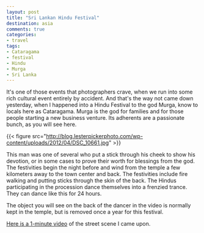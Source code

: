 ```yaml
---
layout: post
title: "Sri Lankan Hindu Festival"
destination: asia
comments: true
categories:
- travel
tags:
- Cataragama
- festival
- Hindu
- Murga
- Sri Lanka
---
```

It's one of those events that photographers crave, when we run into some rich cultural event entirely by accident. And that's the way not came down yesterday, when I happened into a Hindu Festival to the god Murga, know to locals here as Cataragama. Murga is the god for families and for those people starting a new business venture. Its adherents are a passionate bunch, as you will see here.

{{< figure src="http://blog.lesterpickerphoto.com/wp-content/uploads/2012/04/DSC_10661.jpg" >}}

This man was one of several who put a stick through his cheek to show his devotion, or in some cases to prove their worth for blessings from the god. The festivities begin the night before and wind from the temple a few kilometers away to the town center and back. The festivities include fire walking and putting sticks through the skin of the back. The Hindus participating in the procession dance themselves into a frenzied trance. They can dance like this for 24 hours.

The object you will see on the back of the dancer in the video is normally kept in the temple, but is removed once a year for this festival.

<a href="http://youtu.be/PJCO1VoMtnU">Here is a 1-minute video</a> of the street scene I came upon.